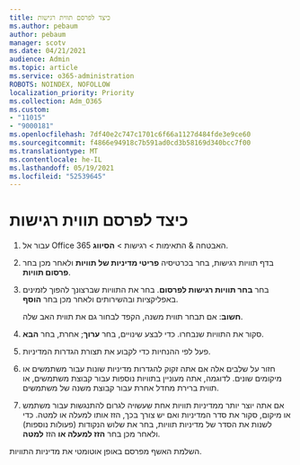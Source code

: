 ```yaml
---
title: כיצד לפרסם תווית רגישות
ms.author: pebaum
author: pebaum
manager: scotv
ms.date: 04/21/2021
audience: Admin
ms.topic: article
ms.service: o365-administration
ROBOTS: NOINDEX, NOFOLLOW
localization_priority: Priority
ms.collection: Adm_O365
ms.custom:
- "11015"
- "9000181"
ms.openlocfilehash: 7df40e2c747c1701c6f66a1127d484fde3e9ce60
ms.sourcegitcommit: f4866e94918c7b591ad0cd3b58169d340bcc7f00
ms.translationtype: MT
ms.contentlocale: he-IL
ms.lasthandoff: 05/19/2021
ms.locfileid: "52539645"
---
```

# <a name="how-to-publish-a-sensitivity-label"></a>כיצד לפרסם תווית רגישות

1. עבור אל Office 365 האבטחה & התאימות > רגישות   >  **הסיווג**.

1. בדף תוויות רגישות, בחר בכרטיסיה **פריטי מדיניות של תוויות** ולאחר מכן בחר **פרסום תוויות**.

1. בחר **בחר תוויות רגישות לפרסום**. בחר את התוויות שברצונך להפוך לזמינים באפליקציות ובהשירותים ולאחר מכן בחר **הוסף**.

    **חשוב**: אם תבחר תווית משנה, הקפד לבחור גם את תווית האב שלה.

1. סקור את התוויות שנבחרו. כדי לבצע שינויים, בחר **ערוך**; אחרת, בחר **הבא**.

1. פעל לפי ההנחיות כדי לקבוע את תצורת הגדרות המדיניות.

1. חזור על שלבים אלה אם אתה זקוק להגדרות מדיניות שונות עבור משתמשים או מיקומים שונים. לדוגמה, אתה מעוניין בתוויות נוספות עבור קבוצת משתמשים, או תווית ברירת מחדל אחרת עבור קבוצת משנה של משתמשים.

1. אם אתה יוצר יותר ממדיניות תוויות אחת שעשויה לגרום להתנגשות עבור משתמש או מיקום, סקור את סדר המדיניות ואם יש צורך בכך, הזז אותו למעלה או למטה. כדי לשנות את הסדר של מדיניות תוויות, בחר את שלוש הנקודות (פעולות נוספות) ולאחר מכן בחר **הזז למעלה או** הזז **למטה**.

השלמת האשף מפרסם באופן אוטומטי את מדיניות התוויות.